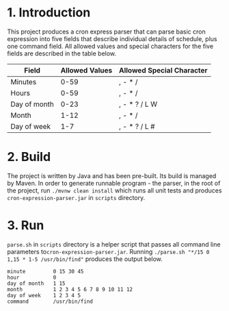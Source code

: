 # 1. Introduction

This project produces a cron express parser that can parse basic cron expression into five fields that describe individual 
details of schedule, plus one command field. All allowed values and special characters for the five fields are described 
in the table below.

| Field  |  Allowed Values | Allowed Special Character |
|---|---|---|
| Minutes  | 0-59  | , - * / |
|  Hours |  0-59 | , - * / |
|  Day of month | 0-23  | , - * ? / L W  |
|  Month | 1-12| , - * /  |
|  Day of week | 1-7|  , - * ?     / L # |

# 2. Build
The project is written by Java and has been pre-built. Its build is managed by Maven. In order to generate runnable 
program - the parser, in the root of the project, run `./mvnw clean install` which runs all unit tests and produces 
`cron-expression-parser.jar` in `scripts` directory.

# 3. Run
`parse.sh` in `scripts` directory is a helper script that passes all command line parameters to`cron-expression-parser.jar`.
Running `./parse.sh "*/15 0 1,15 * 1-5 /usr/bin/find"` produces the output below.

    minute         0 15 30 45
    hour           0
    day of month   1 15
    month          1 2 3 4 5 6 7 8 9 10 11 12
    day of week    1 2 3 4 5
    command        /usr/bin/find

